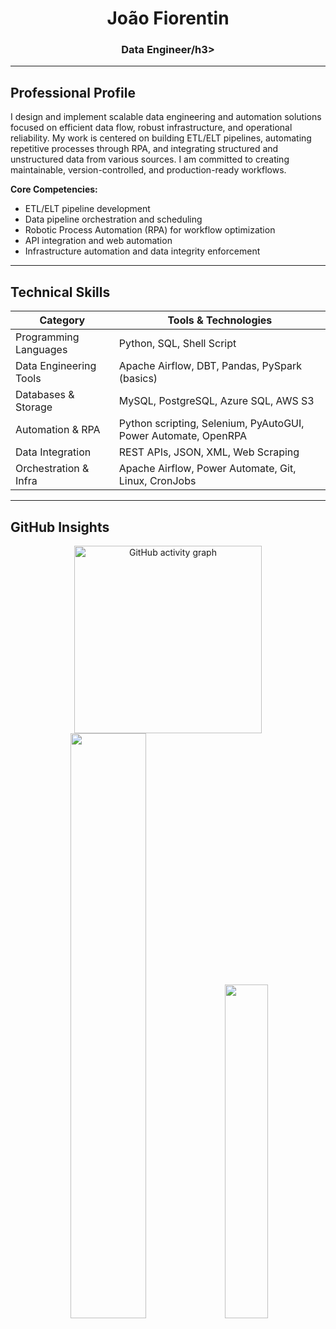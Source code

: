 <h1 align="center">João Fiorentin</h1>  
<h3 align="center">Data Engineer/h3>  

---

## Professional Profile

I design and implement scalable data engineering and automation solutions focused on efficient data flow, robust infrastructure, and operational reliability. My work is centered on building ETL/ELT pipelines, automating repetitive processes through RPA, and integrating structured and unstructured data from various sources. I am committed to creating maintainable, version-controlled, and production-ready workflows.

**Core Competencies:**  
- ETL/ELT pipeline development  
- Data pipeline orchestration and scheduling  
- Robotic Process Automation (RPA) for workflow optimization  
- API integration and web automation  
- Infrastructure automation and data integrity enforcement  

---

## Technical Skills

| Category                  | Tools & Technologies                                                  |
|---------------------------|----------------------------------------------------------------------|
| Programming Languages     | Python, SQL, Shell Script                                             |
| Data Engineering Tools    | Apache Airflow, DBT, Pandas, PySpark (basics)                         |
| Databases & Storage       | MySQL, PostgreSQL, Azure SQL, AWS S3                                  |
| Automation & RPA          | Python scripting, Selenium, PyAutoGUI, Power Automate, OpenRPA        |
| Data Integration          | REST APIs, JSON, XML, Web Scraping                                    |
| Orchestration & Infra     | Apache Airflow, Power Automate, Git, Linux, CronJobs                  |

---

## GitHub Insights

<p align="center">
  <img src="https://github-readme-activity-graph.vercel.app/graph?username=joaofiorentin&radius=16&theme=nightowl&area=true&order=5&bg_color=green&point=green&hide_border=true&hide_title=true" height="300" alt="GitHub activity graph" />
  <img src="https://github-readme-stats.vercel.app/api?username=joaofiorentin&show_icons=true&theme=github_dark" width="49%" />
  <img src="https://github-readme-stats.vercel.app/api/top-langs/?username=joaofiorentin&layout=compact&theme=github_dark" width="37%" />
</p>

